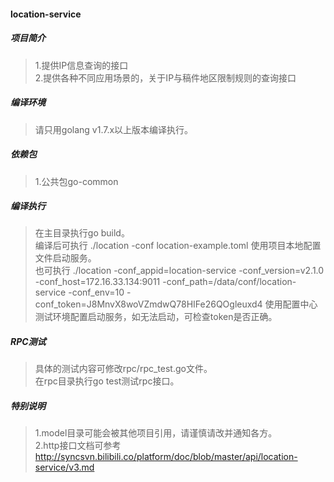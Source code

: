 #### location-service

##### 项目简介
> 1.提供IP信息查询的接口  
> 2.提供各种不同应用场景的，关于IP与稿件地区限制规则的查询接口  

##### 编译环境
> 请只用golang v1.7.x以上版本编译执行。  

##### 依赖包
> 1.公共包go-common  

##### 编译执行
> 在主目录执行go build。   
> 编译后可执行 ./location -conf location-example.toml 使用项目本地配置文件启动服务。  
> 也可执行 ./location -conf_appid=location-service -conf_version=v2.1.0 -conf_host=172.16.33.134:9011 -conf_path=/data/conf/location-service -conf_env=10 -conf_token=J8MnvX8woVZmdwQ78HIFe26QOgleuxd4 使用配置中心测试环境配置启动服务，如无法启动，可检查token是否正确。  

##### RPC测试
> 具体的测试内容可修改rpc/rpc_test.go文件。  
> 在rpc目录执行go test测试rpc接口。  

##### 特别说明
> 1.model目录可能会被其他项目引用，请谨慎请改并通知各方。  
> 2.http接口文档可参考 http://syncsvn.bilibili.co/platform/doc/blob/master/api/location-service/v3.md  